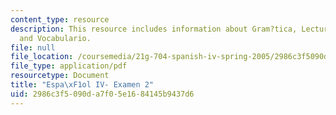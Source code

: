 ```yaml
---
content_type: resource
description: This resource includes information about Gram?tica, Lecturas, Pel?cula
  and Vocabulario.
file: null
file_location: /coursemedia/21g-704-spanish-iv-spring-2005/2986c3f5090da7f05e1684145b9437d6_MIT21G_704S05_sp4_exam2.pdf
file_type: application/pdf
resourcetype: Document
title: "Espa\xF1ol IV- Examen 2"
uid: 2986c3f5-090d-a7f0-5e16-84145b9437d6
---
```

